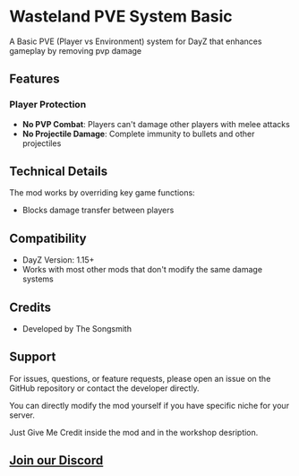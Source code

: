 # Wasteland PVE System Basic

A Basic PVE (Player vs Environment) system for DayZ that enhances gameplay by removing pvp damage

## Features

### Player Protection

- **No PVP Combat**: Players can't damage other players with melee attacks
- **No Projectile Damage**: Complete immunity to bullets and other projectiles

  
## Technical Details

The mod works by overriding key game functions:

- Blocks damage transfer between players

## Compatibility

- DayZ Version: 1.15+
- Works with most other mods that don't modify the same damage systems

## Credits

- Developed by The Songsmith

## Support

For issues, questions, or feature requests, please open an issue on the GitHub repository or contact the developer directly. 

 You can directly modify the mod yourself if you have specific niche for your server.

 Just Give Me Credit inside the mod and in the workshop desription. 

## [Join our Discord](https://discord.gg/eGE4AswVBd)
